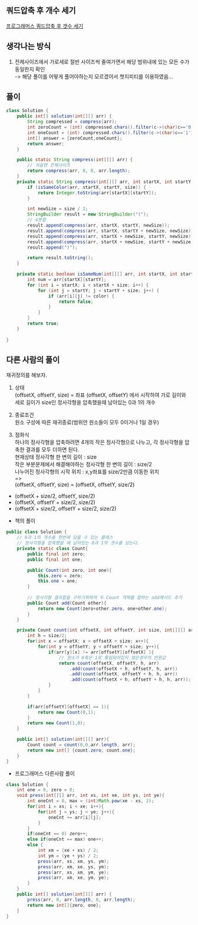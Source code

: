 ## 쿼드압축 후 개수 세기
[프로그래머스 쿼드압축 후 갯수 세기](https://school.programmers.co.kr/learn/courses/30/lessons/68936)

## 생각나는 방식
1. 전체사이즈에서 가로세로 절반 사이즈씩 줄여가면서 해당 범위내에 있는 모든 수가 동일한지 확인  
-> 해당 풀이를 어떻게 풀어야하는지 모르겠어서 챗지피티를 이용하였음...  


## 풀이
~~~java
class Solution {
    public int[] solution(int[][] arr) {
        String compressed = compress(arr);
        int zeroCount = (int) compressed.chars().filter(c->(char)c=='0').count();
        int oneCount = (int) compressed.chars().filter(c->(char)c=='1').count();
        int[] answer = {zeroCount,oneCount};
        return answer;
    }

    public static String compress(int[][] arr) {
        // 처음엔 전체사이즈
        return compress(arr, 0, 0, arr.length);
    }
    private static String compress(int[][] arr, int startX, int startY, int size) {
        if (isSameColor(arr, startX, startY, size)) {
            return Integer.toString(arr[startX][startY]);
        }

        int newSize = size / 2;
        StringBuilder result = new StringBuilder("(");
        // 4분할
        result.append(compress(arr, startX, startY, newSize));                    // 왼쪽 위
        result.append(compress(arr, startX, startY + newSize, newSize));           // 오른쪽 위
        result.append(compress(arr, startX + newSize, startY, newSize));           // 왼쪽 아래
        result.append(compress(arr, startX + newSize, startY + newSize, newSize));  // 오른쪽 아래
        result.append(")");

        return result.toString();
    }

    private static boolean isSameNum(int[][] arr, int startX, int startY, int size) {
        int num = arr[startX][startY];
        for (int i = startX; i < startX + size; i++) {
            for (int j = startY; j < startY + size; j++) {
                if (arr[i][j] != color) {
                    return false;
                }
            }
        }
        return true;
    }
    
}
~~~


## 다른 사람의 풀이
재귀정의를 해보자.  
1. 상태  
(offsetX, offsetY, size) = 좌표 (offsetX, offsetY) 에서 시작하여 가로 길이와 세로 길이가 size인 정사각형을 압축했을때 남아있는 0과 1의 개수  

2. 종료조건  
원소 구성에 따른 재귀종료(범위안 원소들이 모두 0이거나 1일 경우)  
 
3. 점화식  
하나의 정사각형을 압축하려면 4개의 작은 정사각형으로 나누고, 각 정사각형을 압축한 결과를 모두 더하면 된다.  
현재상태 정사각형 한 변의 길이 : size  
작은 부분문제에서 해결해야하는 정사각형 한 변의 길이 : size/2  
나누어진 정사각형의 시작 위치 : x,y좌표를 size/2만큼 이동한 위치  
=>  
(offsetX, offsetY, size) = (offsetX, offsetY, size/2)  
+ (offsetX + size/2, offsetY, size/2)  
+ (offsetX, offsetY + size/2, size/2)  
+ (offsetX + size/2, offsetY + size/2, size/2)  

- 책의 풀이  
~~~java
public class Solution {
    // 0과 1의 개수를 한번에 담을 수 있는 클래스
    // 정사각형을 압축했을 때 남아있는 0과 1의 갯수를 담는다.
    private static class Count{
        public final int zero;
        public final int one;

        public Count(int zero, int one){
            this.zero = zero;
            this.one = one;
        }
    
        // 정사각형 결과합을 구하기위하여 두 Count 객체를 합하는 add메서드 추가
        public Count add(Count other){
            return new Count(zero+other.zero, one+other.one);
        }
    }

    private Count count(int offsetX, int offsetY, int size, int[]][] arr){
        int h = size/2;
        for(int x = offsetX; x < offsetX + size; x++){
            for(int y = offsetY; y < offsetY + size; y++){
                if(arr[y][x] != arr[offsetY][offsetX] ){
                    // 원소가 0혹은 1로 통일되어있지 않은경우의 반환값
                    return count(offsetX, offsetY, h, arr)
                        .add(count(offsetX + h, offsetY, h, arr))
                        .add(count(offsetX, offsetY + h, h, arr))
                        .add(count(offsetX + h, offsetY + h, h, arr));
                }
            }
        }

        if(arr[offsetY][offsetX] == 1){
            return new Count(0,1);
        }
        return new Count(1,0);
    }

    public int[] solution(int[][] arr){
        Count count = count(0,0,arr.length, arr);
        return new int[] {count.zero, count.one};
    }
}

~~~

- 프로그래머스 다른사람 풀이  
~~~java
class Solution {
    int one = 0, zero = 0;
    void press(int[][] arr, int xs, int xe, int ys, int ye){
        int oneCnt = 0, max = (int)Math.pow(xe - xs, 2);
        for(int i = xs; i < xe; i++){
            for(int j = ys; j < ye; j++){
                oneCnt += arr[i][j];
            }
        }
        if(oneCnt == 0) zero++;
        else if(oneCnt == max) one++;
        else {
            int xm = (xe + xs) / 2;
            int ym = (ye + ys) / 2;
            press(arr, xs, xm, ys, ym);
            press(arr, xm, xe, ys, ym);
            press(arr, xs, xm, ym, ye);
            press(arr, xm, xe, ym, ye);
        }
    }
    public int[] solution(int[][] arr) {
        press(arr, 0, arr.length, 0, arr.length);
        return new int[]{zero, one};
    }
}
~~~